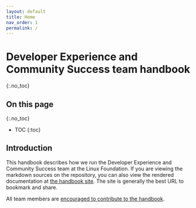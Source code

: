 ```yaml
---
layout: default
title: Home
nav_order: 1
permalink: /
---
```


# Developer Experience and Community Success team handbook
{:.no_toc}

## On this page
{:.no_toc}

* TOC
{:toc}

## Introduction

This handbook describes how we run the Developer Experience and Community Success team at the Linux Foundation. If you are viewing the markdown sources on the repository, you can also view the rendered documentation at [the handbook site](https://linuxfoundation.github.io/devex-and-commsuccess/). The site is generally the best URL to bookmark and share.

All team members are [encouraged to contribute to the handbook](/handbook/edit-this-handbook.md).
